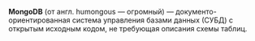 **MongoDB** (от англ. humongous — огромный) — документо-ориентированная 
система управления базами данных (СУБД) с открытым исходным кодом, 
не требующая описания схемы таблиц.

